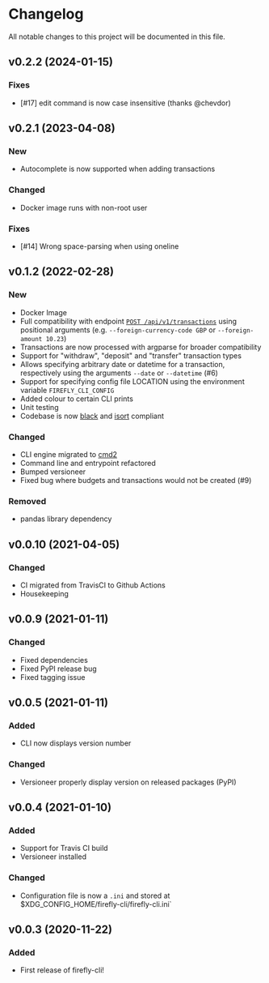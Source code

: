 # Changelog

All notable changes to this project will be documented in this file.

## v0.2.2 (2024-01-15)

### Fixes
- [#17] edit command is now case insensitive (thanks @chevdor)

## v0.2.1 (2023-04-08)

### New
- Autocomplete is now supported when adding transactions

### Changed
- Docker image runs with non-root user

### Fixes
- [#14] Wrong space-parsing when using oneline

## v0.1.2 (2022-02-28)

### New
- Docker Image
- Full compatibility with endpoint [`POST /api/v1/transactions`](https://api-docs.firefly-iii.org/#/transactions/storeTransaction) using positional arguments (e.g. `--foreign-currency-code GBP` or `--foreign-amount 10.23`)
- Transactions are now processed with argparse for broader compatibility
- Support for "withdraw", "deposit" and "transfer" transaction types
- Allows specifying arbitrary date or datetime for a transaction, respectively using the arguments `--date` or `--datetime` (#6)
- Support for specifying config file LOCATION using the environment variable `FIREFLY_CLI_CONFIG`
- Added colour to certain CLI prints
- Unit testing
- Codebase is now [black](https://black.readthedocs.io/en/stable/) and [isort](https://pypi.org/project/isort/) compliant

### Changed
- CLI engine migrated to [cmd2](https://cmd2.readthedocs.io/en/stable/)
- Command line and entrypoint refactored
- Bumped versioneer
- Fixed bug where budgets and transactions would not be created (#9)

### Removed
- pandas library dependency

## v0.0.10 (2021-04-05)

### Changed
- CI migrated from TravisCI to Github Actions
- Housekeeping

## v0.0.9 (2021-01-11)

### Changed
- Fixed dependencies
- Fixed PyPI release bug
- Fixed tagging issue

## v0.0.5 (2021-01-11)

### Added

- CLI now displays version number

### Changed
- Versioneer properly display version on released packages (PyPI)

## v0.0.4 (2021-01-10)

### Added

- Support for Travis CI build
- Versioneer installed

### Changed

- Configuration file is now a `.ini` and stored at $XDG_CONFIG_HOME/firefly-cli/firefly-cli.ini`

## v0.0.3 (2020-11-22)

### Added

- First release of firefly-cli!
